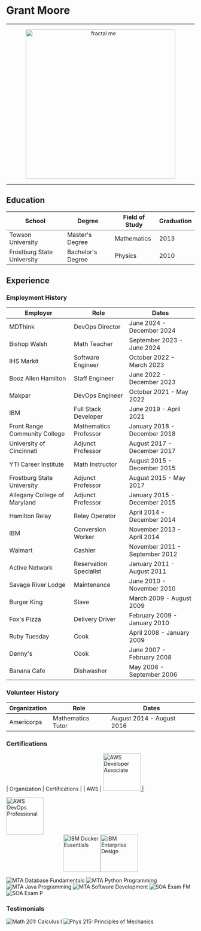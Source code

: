 # Grant Moore

---

<div align="center">
    <img src="./assets/fractal_me.jpg" alt="fractal me" width="400" />
</div>

---

## Education

|  School  |  Degree  | Field of Study | Graduation |
|--------- | -------  | -------------- | ---------- |
| Towson University | Master's Degree | Mathematics | 2013 |
| Frostburg State University | Bachelor's Degree | Physics | 2010 |

## Experience

### Employment History 

| Employer  | Role  | Dates |
| --------  | ----  | ----- |
| MDThink    | DevOps Director       | June 2024 - December 2024 |
| Bishop Walsh | Math Teacher | September 2023 - June 2024 |
| IHS Markit | Software Engineer | October 2022 - March 2023 |
| Booz Allen Hamilton | Staff Engineer | June 2022 - December 2023 |
| Makpar | DevOps Engineer | October 2021 - May 2022 |
| IBM | Full Stack Developer | June 2019 - April 2021 |
| Front Range Community College | Mathematics Professor | January 2018 - December 2018 |
| University of Cincinnati | Adjunct Professor | August 2017 - December 2017 |
| YTI Career Institute | Math Instructor | August 2015 - December 2015 |
| Frostburg State University | Adjunct Professor | August 2015 - May 2017 | 
| Allegany College of Maryland | Adjunct Professor | January 2015 - December 2015 |
| Hamilton Relay | Relay Operator | April 2014 - December 2014 |
| IBM | Conversion Worker | November 2013 - April 2014 | 
| Walmart | Cashier | November 2011 - September 2012 |
| Active Network | Reservation Specialist | January 2011 - August 2011 |
| Savage River Lodge | Maintenance | June 2010 - November 2010 |
| Burger King | Slave | March 2009 - August 2009 | 
| Fox's Pizza | Delivery Driver |  February 2009 - January 2010 |
| Ruby Tuesday | Cook |  April 2008 - January 2009 |
| Denny's | Cook | June 2007 - February 2008 | 
| Banana Cafe | Dishwasher | May 2006 - September 2006 | 

### Volunteer History

| Organization | Role | Dates | 
| ------------ | ---- | ----- | 
| Americorps | Mathematics Tutor | August 2014 - August 2016 |

### Certifications

| Organization  | Certifications |
| AWS | <a href="./assets/aws-certified-developer-associate.png"> <img src="./assets/aws-certified-developer-associate.png" alt="AWS Developer Associate" width="100"/> </a></div> |

<div>
    <div><a href="./assets/aws-certified-devops-engineer-professional.png">
        <img src="./assets/aws-certified-devops-engineer-professional.png" alt="AWS DevOps Professional" width="100">
    </a></div>
</div>

<div style="display: flex; justify-content: center; flex-direction: row;">
    <div><a href="./assets/aws-certified-developer-associate.png">
        <img src="./assets/ibm-docker-introduction.png" alt="IBM Docker Essentials" width="100"/>
    </a></div>
    <div><a href="./assets/ibm-docker-introduction.png">
        <img src="./assets/ibm-enterprise-design.png" alt="IBM Enterprise Design" width="100">
    </a></div>
</div>

![MTA Database Fundamentals](./assets/mta-database-fundamentals-certified-2018.png)
![MTA Python Programming](./assets/mta-introduction-to-programming-using-python-certified-2018.png)
![MTA Java Programming](./assets/mta-introduction-to-programming-using-java-certified-2018.png)
![MTA Software Development](./assets/mta-software-development-fundamentals-certified-2018.png)
![SOA Exam FM](./assets/soa-exam-fm.png)
![SOA Exam P](./assets/soa-exam-p.png)

### Testimonials

![Math 201: Calculus I](./assets/testimonial_math_201.jpg)
![Phys 215: Principles of Mechanics](./assets/testimonial_phys_215.jpg)